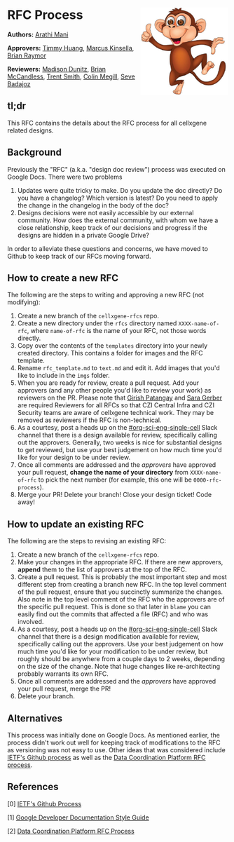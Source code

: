 # RFC Process <img style="float: right;" src="./imgs/monkey_mascot.jpg" width="200">

**Authors:** [Arathi Mani](mailto:arathi.mani@chanzuckerberg.com)

**Approvers:** [Timmy Huang](mailto:thuang@chanzuckerberg.com), [Marcus Kinsella](mkinsella@chanzuckerberg.com), [Brian Raymor](mailto:braymor@chanzuckerberg.com)

**Reviewers:** [Madison Dunitz](madison.dunitz@chanzuckerberg.com), [Brian McCandless](bmccandless@chanzuckerberg.com), [Trent Smith](trent.smith@chanzuckerberg.com), [Colin Megill](colin.megill@chanzuckerberg.com), [Seve Badajoz](sbadajoz@chanzuckerberg.com)

## tl;dr 

This RFC contains the details about the RFC process for all cellxgene related designs.


## Background

Previously the "RFC" (a.k.a. "design doc review") process was executed on Google Docs. There were two problems

1. Updates were quite tricky to make. Do you update the doc directly? Do you have a changelog? Which version is latest? Do you need to apply the change in the changelog in the body of the doc? 
2. Designs decisions were not easily accessible by our external community. How does the external community, with whom we have a close relationship, keep track of our decisions and progress if the designs are hidden in a private Google Drive?

In order to alleviate these questions and concerns, we have moved to Github to keep track of our RFCs moving forward.


## How to create a new RFC

The following are the steps to writing and approving a new RFC (not modifying):

1. Create a new branch of the `cellxgene-rfcs` repo.
2. Create a new directory under the `rfcs` directory named `XXXX-name-of-rfc`, where `name-of-rfc` is the name of your RFC, not those words directly.
3. Copy over the contents of the `templates` directory into your newly created directory. This contains a folder for images and the RFC template.
4. Rename `rfc_template.md` to `text.md` and edit it. Add images that you'd like to include in the `imgs` folder.
5. When you are ready for review, create a pull request. Add your approvers (and any other people you'd like to review your work) as reviewers on the PR. Please note that [Girish Patangay](mailto:girish.patangay@chanzuckerberg.com) and [Sara Gerber](mailto:sara.gerber@chanzuckerberg.com) are required Reviewers for all RFCs so that CZI Central Infra and CZI Security teams are aware of cellxgene technical work. They may be removed as reviewers if the RFC is non-technical. 
6. As a courtesy, post a heads up on the [#org-sci-eng-single-cell](https://chanzuckerbergteam.slack.com/archives/GQGPP7925) Slack channel that there is a design available for review, specifically calling out the approvers. Generally, two weeks is nice for substantial designs to get reviewed, but use your best judgement on how much time you'd like for your design to be under review.
7. Once all comments are addressed and the *approvers* have approved your pull request, **change the name of your directory** from `XXXX-name-of-rfc` to pick the next number (for example, this one will be `0000-rfc-process`).
8. Merge your PR! Delete your branch! Close your design ticket! Code away!


## How to update an existing RFC

The following are the steps to revising an existing RFC:

1. Create a new branch of the `cellxgene-rfcs` repo.
2. Make your changes in the appropriate RFC. If there are new approvers, **append** them to the list of approvers at the top of the RFC.
3. Create a pull request. This is probably the most important step and most different step from creating a branch new RFC. In the top level comment of the pull request, ensure that you succinctly summarize the changes. Also note in the top level comment of the RFC who the approvers are of the specific pull request. This is done so that later in `blame` you can easily find out the commits that affected a file (RFC) and who was involved.
4. As a courtesy, post a heads up on the [#org-sci-eng-single-cell](https://chanzuckerbergteam.slack.com/archives/GQGPP7925) Slack channel that there is a design modification available for review, specifically calling out the approvers. Use your best judgement on how much time you'd like for your modification to be under review, but roughly should be anywhere from a couple days to 2 weeks, depending on the size of the change. Note that huge changes like re-architecting probably warrants its own RFC.
5. Once all comments are addressed and the *approvers* have approved your pull request, merge the PR!
6. Delete your branch.


## Alternatives

This process was initially done on Google Docs. As mentioned earlier, the process didn't work out well for keeping track of modifications to the RFC as versioning was not easy to use. Other ideas that was considered include [IETF's Github process](https://tools.ietf.org/html/draft-ietf-git-using-github-06) as well as the [Data Coordination Platform RFC process](https://github.com/HumanCellAtlas/dcp-community/blob/master/rfcs/text/0001-rfc-process.md).

## References

[0] [IETF's Github Process](https://tools.ietf.org/html/draft-ietf-git-using-github-06)

[1] [Google Developer Documentation Style Guide](https://developers.google.com/style/highlights#introduction_1)

[2] [Data Coordination Platform RFC Process](https://github.com/HumanCellAtlas/dcp-community/blob/master/rfcs/text/0001-rfc-process.md)
